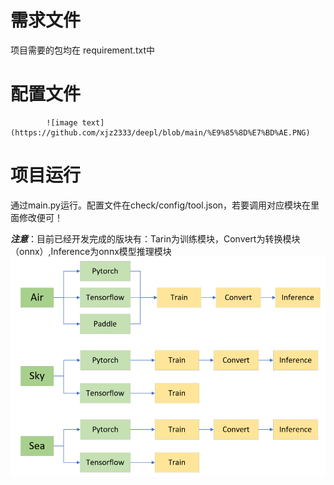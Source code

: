 # 需求文件
项目需要的包均在 requirement.txt中
# 配置文件  
            ![image text](https://github.com/xjz2333/deepl/blob/main/%E9%85%8D%E7%BD%AE.PNG)
# 项目运行
通过main.py运行。配置文件在check/config/tool.json，若要调用对应模块在里面修改便可！  

***注意***：目前已经开发完成的版块有：Tarin为训练模块，Convert为转换模块（onnx）,Inference为onnx模型推理模块
            ![image text](https://github.com/xjz2333/deepl/blob/main/%E5%AE%8C%E6%88%90%E6%A8%A1%E5%9D%97.png)

